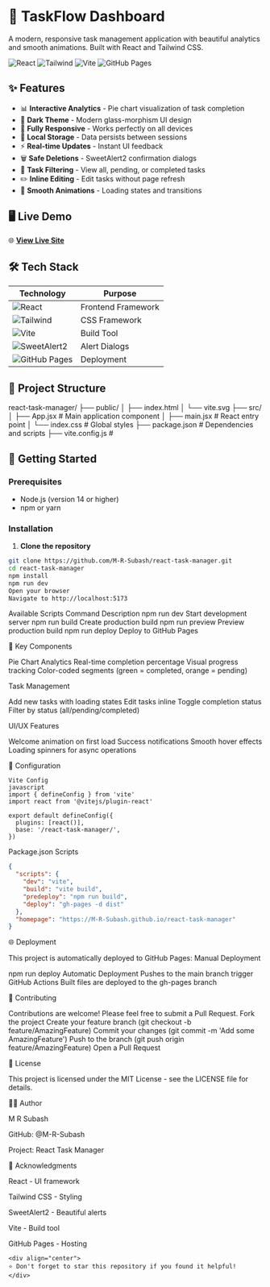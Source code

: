 # 🚀 TaskFlow Dashboard

A modern, responsive task management application with beautiful analytics and smooth animations. Built with React and Tailwind CSS.

![React](https://img.shields.io/badge/React-18.2.0-blue?logo=react)
![Tailwind](https://img.shields.io/badge/Tailwind-CSS-38B2AC?logo=tailwind-css)
![Vite](https://img.shields.io/badge/Vite-4.4.0-646CFF?logo=vite)
![GitHub Pages](https://img.shields.io/badge/GitHub-Pages-222?logo=github)

## ✨ Features

- 📊 **Interactive Analytics** - Pie chart visualization of task completion
- 🎨 **Dark Theme** - Modern glass-morphism UI design
- 📱 **Fully Responsive** - Works perfectly on all devices
- 💾 **Local Storage** - Data persists between sessions
- ⚡ **Real-time Updates** - Instant UI feedback
- 🗑️ **Safe Deletions** - SweetAlert2 confirmation dialogs
- 🎯 **Task Filtering** - View all, pending, or completed tasks
- ✏️ **Inline Editing** - Edit tasks without page refresh
- 🔄 **Smooth Animations** - Loading states and transitions

## 🖥️ Live Demo

🌐 **[View Live Site](https://m-r-subash.github.io/react-task-manager/)**

## 🛠️ Tech Stack

| Technology | Purpose |
|------------|---------|
| ![React](https://img.shields.io/badge/React-20232A?style=for-the-badge&logo=react&logoColor=61DAFB) | Frontend Framework |
| ![Tailwind](https://img.shields.io/badge/Tailwind_CSS-38B2AC?style=for-the-badge&logo=tailwind-css&logoColor=white) | CSS Framework |
| ![Vite](https://img.shields.io/badge/Vite-B73BFE?style=for-the-badge&logo=vite&logoColor=FFD62E) | Build Tool |
| ![SweetAlert2](https://img.shields.io/badge/SweetAlert2-EE50A2?style=for-the-badge) | Alert Dialogs |
| ![GitHub Pages](https://img.shields.io/badge/GitHub%20Pages-222?style=for-the-badge&logo=github) | Deployment |

## 📁 Project Structure

react-task-manager/
├── public/
│ ├── index.html
│ └── vite.svg
├── src/
│ ├── App.jsx # Main application component
│ ├── main.jsx # React entry point
│ └── index.css # Global styles
├── package.json # Dependencies and scripts
├── vite.config.js #



## 🚀 Getting Started

### Prerequisites

- Node.js (version 14 or higher)
- npm or yarn

### Installation

1. **Clone the repository**
```bash
git clone https://github.com/M-R-Subash/react-task-manager.git
cd react-task-manager
npm install
npm run dev
Open your browser
Navigate to http://localhost:5173
```
Available Scripts
Command	       Description
npm run dev	    Start development server
npm run build	 Create production build
npm run preview Preview production build
npm run deploy	 Deploy to GitHub Pages

🎯 Key Components

Pie Chart Analytics
Real-time completion percentage
Visual progress tracking
Color-coded segments (green = completed, orange = pending)

Task Management

Add new tasks with loading states
Edit tasks inline
Toggle completion status
Filter by status (all/pending/completed)

UI/UX Features

Welcome animation on first load
Success notifications
Smooth hover effects
Loading spinners for async operations

🔧 Configuration
```
Vite Config
javascript
import { defineConfig } from 'vite'
import react from '@vitejs/plugin-react'

export default defineConfig({
  plugins: [react()],
  base: '/react-task-manager/',
})
```

Package.json Scripts
```json
{
  "scripts": {
    "dev": "vite",
    "build": "vite build",
    "predeploy": "npm run build",
    "deploy": "gh-pages -d dist"
  },
  "homepage": "https://M-R-Subash.github.io/react-task-manager"
}
```

🌐 Deployment

This project is automatically deployed to GitHub Pages:
Manual Deployment

npm run deploy
Automatic Deployment
Pushes to the main branch trigger GitHub Actions
Built files are deployed to the gh-pages branch

🤝 Contributing

Contributions are welcome! Please feel free to submit a Pull Request.
Fork the project
Create your feature branch (git checkout -b feature/AmazingFeature)
Commit your changes (git commit -m 'Add some AmazingFeature')
Push to the branch (git push origin feature/AmazingFeature)
Open a Pull Request

📝 License

This project is licensed under the MIT License - see the LICENSE file for details.

👨‍💻 Author

M R Subash

GitHub: @M-R-Subash

Project: React Task Manager

🙏 Acknowledgments

React - UI framework

Tailwind CSS - Styling

SweetAlert2 - Beautiful alerts

Vite - Build tool

GitHub Pages - Hosting
```
<div align="center">
⭐ Don't forget to star this repository if you found it helpful!
</div>
```

